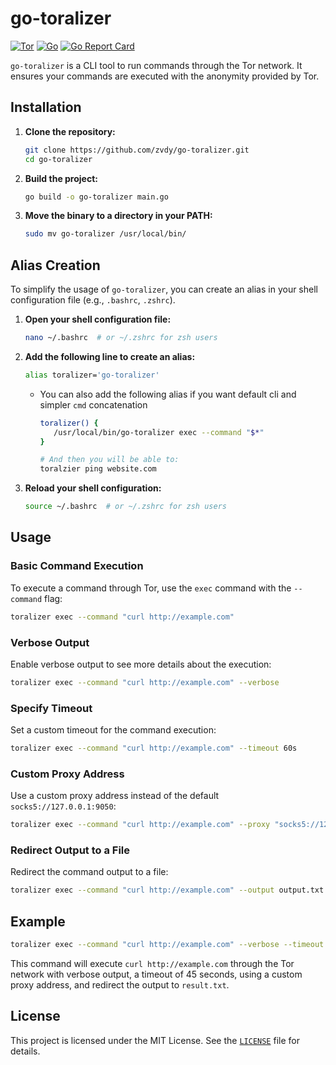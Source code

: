 # go-toralizer
[![Tor](https://img.shields.io/badge/Tor-7D4698?logo=Tor-Browser&logoColor=white)](#) [![Go](https://img.shields.io/badge/Go-%2300ADD8.svg?&logo=go&logoColor=white)](#)
[![Go Report Card](https://goreportcard.com/badge/github.com/zvdy/go-toralizer)](https://goreportcard.com/report/github.com/zvdy/go-toralizer)


`go-toralizer` is a CLI tool to run commands through the Tor network. It ensures your commands are executed with the anonymity provided by Tor.

## Installation

1. **Clone the repository:**
    ```sh
    git clone https://github.com/zvdy/go-toralizer.git
    cd go-toralizer
    ```

2. **Build the project:**
    ```sh
    go build -o go-toralizer main.go
    ```

3. **Move the binary to a directory in your PATH:**
    ```sh
    sudo mv go-toralizer /usr/local/bin/
    ```

## Alias Creation

To simplify the usage of `go-toralizer`, you can create an alias in your shell configuration file (e.g., `.bashrc`, `.zshrc`).

1. **Open your shell configuration file:**
    ```sh
    nano ~/.bashrc  # or ~/.zshrc for zsh users
    ```

2. **Add the following line to create an alias:**
    ```sh
    alias toralizer='go-toralizer'
    ```
      
      - You can also add the following alias if you want default cli and simpler `cmd` concatenation 
         ```sh
         toralizer() {
            /usr/local/bin/go-toralizer exec --command "$*"
         }

         # And then you will be able to:
         toralzier ping website.com
         ```

3. **Reload your shell configuration:**
    ```sh
    source ~/.bashrc  # or ~/.zshrc for zsh users
    ```

## Usage

### Basic Command Execution

To execute a command through Tor, use the `exec` command with the `--command` flag:

```sh
toralizer exec --command "curl http://example.com"
```

### Verbose Output

Enable verbose output to see more details about the execution:

```sh
toralizer exec --command "curl http://example.com" --verbose
```

### Specify Timeout

Set a custom timeout for the command execution:

```sh
toralizer exec --command "curl http://example.com" --timeout 60s
```

### Custom Proxy Address

Use a custom proxy address instead of the default `socks5://127.0.0.1:9050`:

```sh
toralizer exec --command "curl http://example.com" --proxy "socks5://127.0.0.1:9150"
```

### Redirect Output to a File

Redirect the command output to a file:

```sh
toralizer exec --command "curl http://example.com" --output output.txt
```

## Example

```sh
toralizer exec --command "curl http://example.com" --verbose --timeout 45s --proxy "socks5://127.0.0.1:9150" --output result.txt
```

This command will execute `curl http://example.com` through the Tor network with verbose output, a timeout of 45 seconds, using a custom proxy address, and redirect the output to `result.txt`.

## License

This project is licensed under the MIT License. See the [`LICENSE`](LICENSE) file for details.
